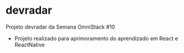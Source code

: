 # devradar
Projeto devradar da Semana OmniStack #10

* Projeto realizado para aprimoramento do aprendizado em React e ReactNative
